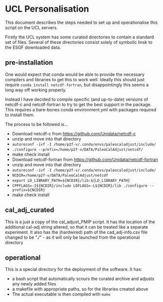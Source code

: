 # UCL Personalisation

This document describes the steps needed to set up and operationalise this script on the UCL servers. 

Firstly the UCL system has some curated directories to contain a standard set of files. Several of these directories consist solely of symbolic linsk to the ESGF downloaded data.

## pre-installation
One would expect that conda would be able to provide the necessary compilers and libraries to get this to work well. Ideally this should just require `conda install netcdf-fortran`, but disappointingly this seems a long way off working properly.

Instead I have decided to compile specific (and up-to-date) versions of netcdf-c and netcdf-fortran to try to get the best support in the package. This requires a bare-bones conda environment.yml with packages required to install them. 

The process to be followed is...
- Download netcdf-c from https://github.com/Unidata/netcdf-c
- unzip and move into that directory
- `autoreconf -ivf -I /home/p2f-v/.conda/envs/paleocaladjust/include/`
- `./configure --prefix=/home/p2f-v/DATA/PaleoCalAdjust/netcdf/`
- make check install
- Download netcdf-fortran from https://github.com/Unidata/netcdf-fortran
- unzip and move into that directory
- `autoreconf -ivf -I /home/p2f-v/.conda/envs/paleocaladjust/include/`
- `NCDIR=/home/p2f-v/DATA/PaleoCalAdjust/netcdf`
- `export LD_LIBRARY_PATH=${NCDIR}/lib:${LD_LIBRARY_PATH}`
- `CPPFLAGS=-I${NCDIR}/include LDFLAGS=-L${NCDIR}/lib ./configure --prefix=${NCDIR}`
- make check install

## cal_adj_curated
This is a just a copy of the cal_adjust_PMIP script. It has the location of the additional cal-adj string altered, so that it can be treated like a separate experiment. It also has the (hardwired) path of the cad_adj-info.csv file changed to be "./" - as it will only be launched from the operational directory  


## operational
This is a special directory for the deployment of the software. It has:
- a bash script that automatically scours the curated archive and adjusts any newly added files
- a makefile with appropriate paths, so for the libraries created above
- The actual executable is then compiled with `make`
